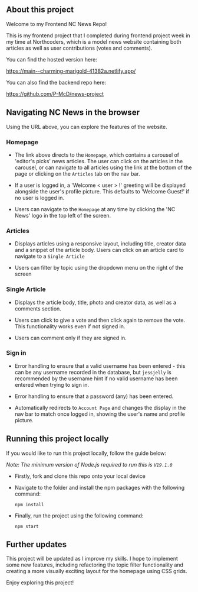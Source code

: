 ## About this project
Welcome to my Frontend NC News Repo!

This is my frontend project that I completed during frontend project week in my time at Northcoders, which is a model news website containing both articles as well as user contributions (votes and comments). 

You can find the hosted version here:

https://main--charming-marigold-41382a.netlify.app/

You can also find the backend repo here: 

https://github.com/P-McD/news-project 

## Navigating NC News in the browser 
Using the URL above, you can explore the features of the website.

### Homepage

- The link above directs to the `Homepage`, which contains a carousel of 'editor's picks' news articles. The user can click on the articles in the carousel, or can navigate to all articles using the link at the bottom of the page or clicking on the `Articles` tab on the nav bar.

- If a user is logged in, a 'Welcome < user > !' greeting will be displayed alongside the user's profile picture. This defaults to 'Welcome Guest!' if no user is logged in. 

- Users can navigate to the `Homepage` at any time by clicking the 'NC News' logo in the top left of the screen.

### Articles

- Displays articles using a responsive layout, including title, creator data and a snippet of the article body. Users can click on an article card to navigate to a `Single Article`

- Users can filter by topic using the dropdown menu on the right of the screen

### Single Article

- Displays the article body, title, photo and creator data, as well as a comments section. 

- Users can click to give a vote and then click again to remove the vote. This functionality works even if not signed in. 

- Users can comment only if they are signed in. 

### Sign in 

- Error handling to ensure that a valid username has been entered - this can be any username recorded in the database, but `jessjelly` is recommended by the username hint if no valid username has been entered when trying to sign in. 

- Error handling to ensure that a password (any) has been entered. 

- Automatically redirects to `Account Page` and changes the display in the nav bar to match once logged in, showing the user's name and profile picture. 



## Running this project locally

If you would like to run this project locally, follow the guide below:

*Note: The minimum version of Node.js required to run this is `V19.1.0`*

- Firstly, fork and clone this repo onto your local device

- Navigate to the folder and install the npm packages with the following command:

    `npm install`

- Finally, run the project using the following command:

    `npm start`

## Further updates

This project will be updated as I improve my skills. I hope to implement some new features, including refactoring the topic filter functionality and creating a more visually exciting layout for the homepage using CSS grids. 

Enjoy exploring this project! 